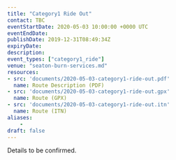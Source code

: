```yaml
---
title: "Category1 Ride Out"
contact: TBC
eventStartDate: 2020-05-03 10:00:00 +0000 UTC
eventEndDate:
publishDate: 2019-12-31T08:49:34Z
expiryDate:
description:
event_types: ["category1_ride"] 
venue: "seaton-burn-services.md"
resources:
- src: 'documents/2020-05-03-category1-ride-out.pdf'
  name: Route Description (PDF)
- src: 'documents/2020-05-03-category1-ride-out.gpx'
  name: Route (GPX)
- src: 'documents/2020-05-03-category1-ride-out.itn'
  name: Route (ITN)
aliases:
    - 
draft: false
---
```


Details to be confirmed.